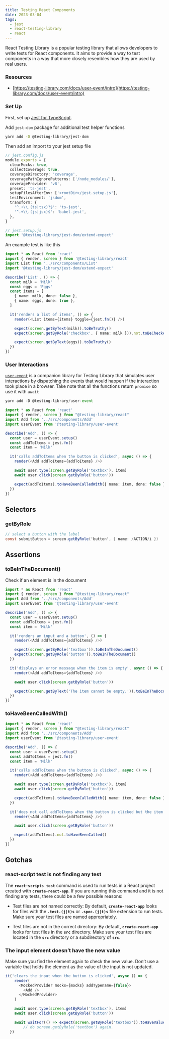 ```yaml
---
title: Testing React Components
date: 2023-03-04
tags:
  - jest
  - react-testing-library
  - react
---
```


React Testing Library is a popular testing library that allows developers to write tests for React components. It aims to provide a way to test components in a way that more closely resembles how they are used by real users.

### Resources

- [https://testing-library.com/docs/user-event/intro](https://testing-library.com/docs/user-event/intro)

### Set Up

First, set up [Jest for TypeScript](/a47f33b2d33845ebb9ca3685ee9b28c5). 

Add `jest-dom` package for additional test helper functions

```bash
yarn add -D @testing-library/jest-dom
```

Then add an import to your jest setup file

```typescript
// jest.config.js
module.exports = {
  clearMocks: true,
  collectCoverage: true,
  coverageDirectory: 'coverage',
  coveragePathIgnorePatterns: ['/node_modules/'],
  coverageProvider: 'v8',
  preset: 'ts-jest',
  setupFilesAfterEnv: ['<rootDir>/jest.setup.js'],
  testEnvironment: 'jsdom',
  transform: {
    '^.+\\.(ts|tsx)?$': 'ts-jest',
    '^.+\\.(js|jsx)$': 'babel-jest',
  },
}
```

```typescript
// jest.setup.js
import '@testing-library/jest-dom/extend-expect'
```

An example test is like this

```typescript
import * as React from 'react'
import { render, screen } from '@testing-library/react'
import List from '../src/components/List'
import '@testing-library/jest-dom/extend-expect'

describe('List', () => {
  const milk = 'Milk'
  const eggs = 'Eggs'
  const items = [
    { name: milk, done: false },
    { name: eggs, done: true },
  ]

  it('renders a list of items', () => {
    render(<List items={items} toggle={jest.fn()} />)

    expect(screen.getByText(milk)).toBeTruthy()
    expect(screen.getByRole('checkbox', { name: milk })).not.toBeChecked()

    expect(screen.getByText(eggs)).toBeTruthy()
  })
})
```

### User Interactions

[`user-event`](https://github.com/testing-library/user-event) is a companion library for Testing Library that simulates user interactions by dispatching the events that would happen if the interaction took place in a browser. Take note that all the functions return `promise` so use it with `await` 

```typescript
yarn add -D @testing-library/user-event
```

```typescript
import * as React from 'react'
import { render, screen } from "@testing-library/react"
import Add from '../src/components/Add'
import userEvent from '@testing-library/user-event'

describe('Add', () => {
  const user = userEvent.setup()
  const addToItems = jest.fn()
  const item = 'Milk'

  it('calls addToItems when the button is clicked', async () => {
    render(<Add addToItems={addToItems} />)

    await user.type(screen.getByRole('textbox'), item)
    await user.click(screen.getByRole('button'))

    expect(addToItems).toHaveBeenCalledWith({ name: item, done: false })
  })
})
```

## Selectors

### getByRole

```c#
// select a button with the label
const submitButton = screen.getByRole('button', { name: /ACTION/i })
```

## Assertions

### toBeInTheDocument()

Check if an element is in the document

```typescript
import * as React from 'react'
import { render, screen } from "@testing-library/react"
import Add from '../src/components/Add'
import userEvent from '@testing-library/user-event'

describe('Add', () => {
  const user = userEvent.setup()
  const addToItems = jest.fn()
  const item = 'Milk'

  it('renders an input and a button', () => {
    render(<Add addToItems={addToItems} />)

    expect(screen.getByRole('textbox')).toBeInTheDocument()
    expect(screen.getByRole('button')).toBeInTheDocument()
  })

  it('displays an error message when the item is empty', async () => {
    render(<Add addToItems={addToItems} />)

    await user.click(screen.getByRole('button'))

    expect(screen.getByText('The item cannot be empty.')).toBeInTheDocument()
  })
})
```

### toHaveBeenCalledWith()

```typescript
import * as React from 'react'
import { render, screen } from "@testing-library/react"
import Add from '../src/components/Add'
import userEvent from '@testing-library/user-event'

describe('Add', () => {
  const user = userEvent.setup()
  const addToItems = jest.fn()
  const item = 'Milk'

  it('calls addToItems when the button is clicked', async () => {
    render(<Add addToItems={addToItems} />)

    await user.type(screen.getByRole('textbox'), item)
    await user.click(screen.getByRole('button'))

    expect(addToItems).toHaveBeenCalledWith({ name: item, done: false })
  })

  it('does not call addToItems when the button is clicked but the item is empty', async () => {
    render(<Add addToItems={addToItems} />)

    await user.click(screen.getByRole('button'))

    expect(addToItems).not.toHaveBeenCalled()
  })
})
```

## Gotchas

### react-script test is not finding any test

The **`react-scripts test`** command is used to run tests in a React project created with **`create-react-app`**. If you are running this command and it is not finding any tests, there could be a few possible reasons:

- Test files are not named correctly: By default, **`create-react-app`** looks for files with the **`.test.(j|t)s`** or **`.spec.(j|t)s`** file extension to run tests. Make sure your test files are named appropriately.

- Test files are not in the correct directory: By default, **`create-react-app`** looks for test files in the **`src`** directory. Make sure your test files are located in the **`src`** directory or a subdirectory of **`src`**.

### The input element doesn’t have the new value

Make sure you find the element again to check the new value. Don’t use a variable that holds the element as the value of the input is not updated.

```typescript
it('clears the input when the button is clicked', async () => {
    render(
      <MockedProvider mocks={mocks} addTypename={false}>
        <Add />
      </MockedProvider>
    )

    await user.type(screen.getByRole('textbox'), item)
    await user.click(screen.getByRole('button'))

    await waitFor(() => expect(screen.getByRole('textbox')).toHaveValue(''))
		// do screen.getByRole('textbox') again.
  })
```


